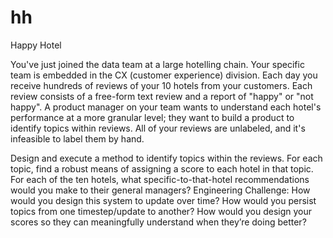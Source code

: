 # hh
Happy Hotel

You've just joined the data team at a large hotelling chain. Your specific team is embedded in the CX (customer experience) division. Each day you receive hundreds of reviews of your 10 hotels from your customers. Each review consists of a free-form text review and a report of "happy" or "not happy". A product manager on your team wants to understand each hotel's performance at a more granular level; they want to build a product to identify topics within reviews. All of your reviews are unlabeled, and it's infeasible to label them by hand.


Design and execute a method to identify topics within the reviews. 
For each topic, find a robust means of assigning a score to each hotel in that topic. 
For each of the ten hotels, what specific-to-that-hotel recommendations would you make to their general managers?
Engineering Challenge: How would you design this system to update over time? How would you persist topics from one timestep/update to another? How would you design your scores so they can meaningfully understand when they’re doing better?

